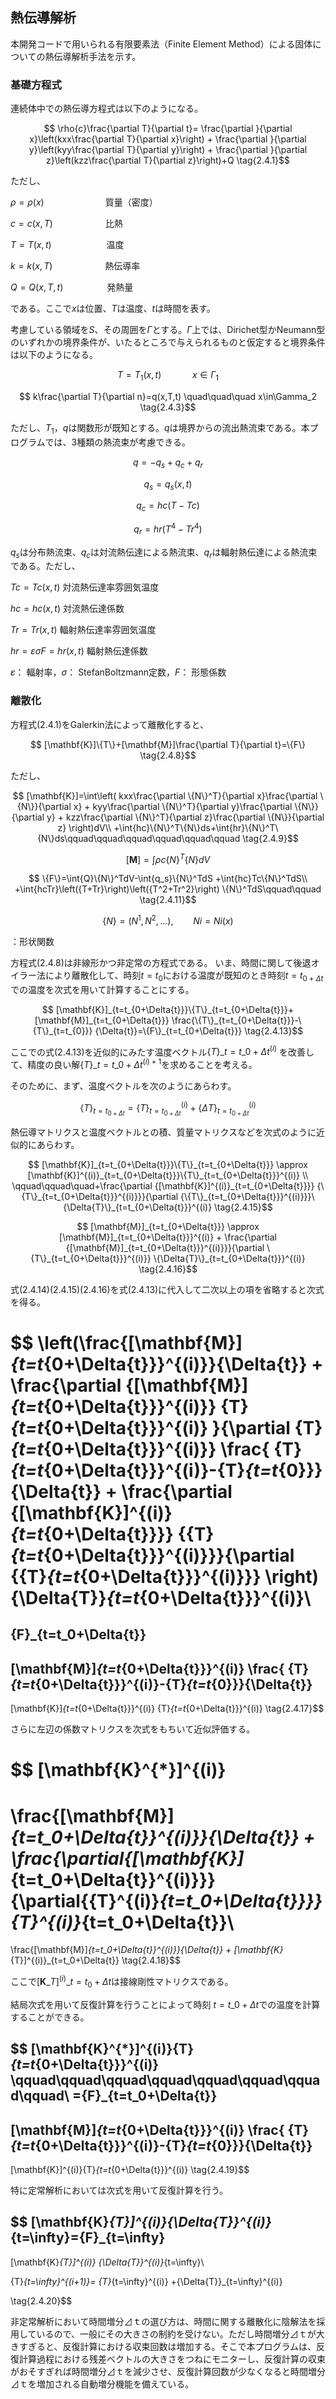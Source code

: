 <script type="text/x-mathjax-config">
MathJax.Hub.Config({
  tex2jax: {
    inlineMath: [['$','$'], ['\\(','\\)']],
    processEscapes: true
  },
  CommonHTML: { matchFontHeight: false },
  displayAlign: "left",
  displayIndent: "2em"
});
</script>
<script async src="https://cdn.mathjax.org/mathjax/latest/MathJax.js?config=TeX-AMS_CHTML"></script>

## 熱伝導解析

本開発コードで用いられる有限要素法（Finite Element
Method）による固体についての熱伝導解析手法を示す。

### 基礎方程式

連続体中での熱伝導方程式は以下のようになる。

$$
\rho{c}\frac{\partial T}{\partial t}=
\frac{\partial }{\partial x}\left(kxx\frac{\partial T}{\partial x}\right)
+
\frac{\partial }{\partial y}\left(kyy\frac{\partial T}{\partial y}\right)
+
\frac{\partial }{\partial z}\left(kzz\frac{\partial T}{\partial z}\right)+Q
\tag{2.4.1}$$

ただし、

$\rho=\rho(x)$　　　　　　　質量（密度）

$c=c(x,T)$　　　　　　比熱

$T=T(x,t)$ 　　　　　　温度

$k=k(x,T)$　　　　　　熱伝導率

$Q=Q(x,T,t)$　　　　　発熱量

である。ここで$x$は位置、$T$は温度、$t$は時間を表す。

考慮している領域を$S$、その周囲を$\Gamma$とする。$\Gamma$上では、Dirichet型かNeumann型のいずれかの境界条件が、いたるところで与えられるものと仮定すると境界条件は以下のようになる。


$$
T=T_1(x,t)\quad\quad\quad x\in\Gamma_1
\tag{2.4.2}$$

$$
k\frac{\partial T}{\partial n}=q(x,T,t)
\quad\quad\quad x\in\Gamma_2
\tag{2.4.3}$$

ただし、$T_1$，$q$は関数形が既知とする。$q$は境界からの流出熱流束である。本プログラムでは、3種類の熱流束が考慮できる。

$$
q=-q_s+q_c+q_r
\tag{2.4.4}$$

$$
q_s=q_s(x,t)
\tag{2.4.5}$$

$$
q_c=hc(T-Tc)
\tag{2.4.6}$$

$$
q_r=hr(T^4-Tr^4)
\tag{2.4.7}$$

$q_s$は分布熱流束、$q_c$は対流熱伝達による熱流束、$q_r$は輻射熱伝達による熱流束である。ただし、

$Tc=Tc(x,t)$ 対流熱伝達率雰囲気温度

$hc=hc(x,t)$ 対流熱伝達係数

$Tr=Tr(x,t)$ 輻射熱伝達率雰囲気温度

$hr=\varepsilon \sigma{F}= {hr(x,t)}$ 輻射熱伝達係数

$\varepsilon$： 輻射率，$\sigma$： StefanBoltzmann定数，$F$： 形態係数

### 離散化

方程式(2.4.1)をGalerkin法によって離散化すると、

$$
[\mathbf{K}]\{T\}+[\mathbf{M}]\frac{\partial T}{\partial t}=\{F\}
\tag{2.4.8}$$

ただし、

$$
[\mathbf{K}]=\int\left(
kxx\frac{\partial \{N\}^T}{\partial x}\frac{\partial \{N\}}{\partial x}
+
kyy\frac{\partial \{N\}^T}{\partial y}\frac{\partial \{N\}}{\partial y}
+
kzz\frac{\partial \{N\}^T}{\partial z}\frac{\partial \{N\}}{\partial z}
\right)dV\\
+\int{hc}\{N\}^T\{N\}ds+\int{hr}\{N\}^T\{N\}ds\qquad\qquad\qquad\qquad\qquad\qquad
\tag{2.4.9}$$

$$
[\mathbf{M}]=\int{\rho{c}}\{N\}^T\{N\}dV
\tag{2.4.10}$$

$$
\{F\}=\int{Q}\{N\}^TdV-\int{q_s}\{N\}^TdS
+\int{hc}Tc\{N\}^TdS\\
+\int{hcTr}\left({T+Tr}\right)\left({T^2+Tr^2}\right)
\{N\}^TdS\qquad\qquad
\tag{2.4.11}$$

$$
\{N\}=\left(N^1,N^2,...\right),\qquad{Ni=Ni(x)}
\tag{2.4.12}$$

：形状関数

方程式(2.4.8)は非線形かつ非定常の方程式である。
いま、時間に関して後退オイラー法により離散化して、時刻$t=t_0$における温度が既知のとき時刻$t=t_{0+\Delta{t}}$での温度を次式を用いて計算することにする。

$$
[\mathbf{K}]_{t=t_{0+\Delta{t}}}\{T\}_{t=t_{0+\Delta{t}}}+[\mathbf{M}]_{t=t_{0+\Delta{t}}}
\frac{\{T\}_{t=t_{0+\Delta{t}}}-\{T\}_{t=t_{0}}}
{\Delta{t}}=\{F\}_{t=t_{0+\Delta{t}}}
\tag{2.4.13}$$

ここでの式(2.4.13)を近似的にみたす温度ベクトル$\{T\}\_{t=t\_{0+\Delta{t}}}^{(i)}$
を改善して、精度の良い解$\{T\}\_{t=t\_{0+\Delta{t}}}^{(i)+1}$を求めることを考える。

そのために、まず、温度ベクトルを次のようにあらわす。

$$
\{T\}_{t=t_{0+\Delta{t}}}=
\{T\}_{t=t_{0+\Delta{t}}}^{(i)}
+\{\Delta{T}\}_{t=t_{0+\Delta{t}}}^{(i)}
\tag{2.4.14}$$

熱伝導マトリクスと温度ベクトルとの積、質量マトリクスなどを次式のように近似的にあらわす。

$$
[\mathbf{K}]_{t=t_{0+\Delta{t}}}\{T\}_{t=t_{0+\Delta{t}}}
\approx
[\mathbf{K}]^{(i)}_{t=t_{0+\Delta{t}}}\{T\}_{t=t_{0+\Delta{t}}}^{(i)}
\\
\qquad\qquad\quad+\frac{\partial {[\mathbf{K}]^{(i)}_{t=t_{0+\Delta{t}}}} {\{T\}_{t=t_{0+\Delta{t}}}^{(i)}}}{\partial {\{T\}_{t=t_{0+\Delta{t}}}^{(i)}}}\{\Delta{T}\}_{t=t_{0+\Delta{t}}}^{(i)}
\tag{2.4.15}$$

$$
[\mathbf{M}]_{t=t_{0+\Delta{t}}}
\approx
[\mathbf{M}]_{t=t_{0+\Delta{t}}}^{(i)}
+
\frac{\partial {[\mathbf{M}]_{t=t_{0+\Delta{t}}}^{(i)}}}{\partial \{T\}_{t=t_{0+\Delta{t}}}^{(i)}}
\{\Delta{T}\}_{t=t_{0+\Delta{t}}}^{(i)}
\tag{2.4.16}$$

式(2.4.14)(2.4.15)(2.4.16)を式(2.4.13)に代入して二次以上の項を省略すると次式を得る。

$$
\left(\frac{[\mathbf{M}]_{t=t_{0+\Delta{t}}}^{(i)}}{\Delta{t}}
+
\frac{\partial {[\mathbf{M}]_{t=t_{0+\Delta{t}}}^{(i)}}
\{T\}_{t=t_{0+\Delta{t}}}^{(i)}
}{\partial \{T\}_{t=t_{0+\Delta{t}}}^{(i)}}
\frac{ \{T\}_{t=t_{0+\Delta{t}}}^{(i)}-\{T\}_{t=t_{0}}}{\Delta{t}}
+
\frac{\partial {[\mathbf{K}]^{(i)}_{t=t_{0+\Delta{t}}}} {\{T\}_{t=t_{0+\Delta{t}}}^{(i)}}}{\partial {\{T\}_{t=t_{0+\Delta{t}}}^{(i)}}}
\right)
\{\Delta{T}\}_{t=t_{0+\Delta{t}}}^{(i)}\\
=
\{F\}_{t=t_0+\Delta{t}}
-
[\mathbf{M}]_{t=t_{0+\Delta{t}}}^{(i)}
\frac{ \{T\}_{t=t_{0+\Delta{t}}}^{(i)}-\{T\}_{t=t_{0}}}{\Delta{t}}
-
[\mathbf{K}]_{t=t_{0+\Delta{t}}}^{(i)}
\{T\}_{t=t_{0+\Delta{t}}}^{(i)}
\tag{2.4.17}$$

さらに左辺の係数マトリクスを次式をもちいて近似評価する。

$$
[\mathbf{K}^{*}]^{(i)}
=
\frac{[\mathbf{M}]_{t=t_0+\Delta{t}}^{(i)}}{\Delta{t}}
+
\frac{\partial{[\mathbf{K}]_{t=t_0+\Delta{t}}^{(i)}}}{\partial{\{T\}^{(i)}_{t=t_0+\Delta{t}}}}\{T\}^{(i)}_{t=t_0+\Delta{t}}\\
=
\frac{[\mathbf{M}]_{t=t_0+\Delta{t}}^{(i)}}{\Delta{t}}
+
[\mathbf{K}_{T}]^{(i)}_{t=t_0+\Delta{t}}
\tag{2.4.18}$$

ここで$[\mathbf{K}\_{T}]^{(i)}\_{t=t_0+\Delta{t}}$は接線剛性マトリクスである。

結局次式を用いて反復計算を行うことによって時刻 $t=t\_0+\Delta{t}$での温度を計算することができる。

$$
[\mathbf{K}^{*}]^{(i)}\{T\}_{t=t_{0+\Delta{t}}}^{(i)}
\qquad\qquad\qquad\qquad\qquad\qquad\qquad\qquad\\
=\{F\}_{t=t_0+\Delta{t}}
-
[\mathbf{M}]_{t=t_{0+\Delta{t}}}^{(i)}
\frac{ \{T\}_{t=t_{0+\Delta{t}}}^{(i)}-\{T\}_{t=t_{0}}}{\Delta{t}}
-
[\mathbf{K}]^{(i)}\{T\}_{t=t_{0+\Delta{t}}}^{(i)}
\tag{2.4.19}$$

特に定常解析においては次式を用いて反復計算を行う。

$$
[\mathbf{K}_{T}]^{(i)}\{\Delta{T}\}^{(i)}_{t=\infty}=\{F\}_{t=\infty}
-
[\mathbf{K}_{T}]^{(i)}
\{\Delta{T}\}^{(i)}_{t=\infty}\\

\{T\}_{t=\infty}^{(i+1)}=
\{T\}_{t=\infty}^{(i)}
+\{\Delta{T}\}_{t=\infty}^{(i)}

\tag{2.4.20}$$

非定常解析において時間増分⊿ｔの選び方は、時間に関する離散化に陰解法を採用しているので、一般にその大きさの制約を受けない。ただし時間増分⊿ｔが大きすぎると、反復計算における収束回数は増加する。そこで本プログラムは、反復計算過程における残差ベクトルの大きさをつねにモニターし、反復計算の収束がおそすぎれば時間増分⊿ｔを減少させ、反復計算回数が少なくなると時間増分⊿ｔを増加される自動増分機能を備えている。

